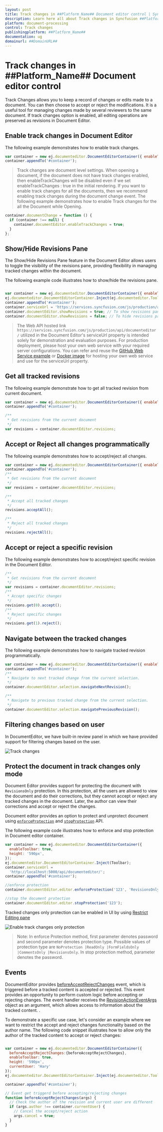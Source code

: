 ```yaml
---
layout: post
title: Track changes in ##Platform_Name## Document editor control | Syncfusion
description: Learn here all about Track changes in Syncfusion ##Platform_Name## Document editor control of Syncfusion Essential JS 2 and more.
platform: document-processing
control: Track changes 
publishingplatform: ##Platform_Name##
documentation: ug
domainurl: ##DomainURL##
---
```


# Track changes in ##Platform_Name## Document editor control

Track Changes allows you to keep a record of changes or edits made to a document. You can then choose to accept or reject the modifications. It is a useful tool for managing changes made by several reviewers to the same document. If track changes option is enabled, all editing operations are preserved as revisions in Document Editor.

## Enable track changes in Document Editor

The following example demonstrates how to enable track changes.

```js
var container = new ej.documenteditor.DocumentEditorContainer({ enableTrackChanges: true });
container.appendTo('#container');
```

>Track changes are document level settings. When opening a document, if the document does not have track changes enabled, then enableTrackChanges will be disabled even if we set enableTrackChanges : true in the initial rendering. If you want to enable track changes for all the documents, then we recommend enabling track changes during the document change event. The following example demonstrates how to enable Track changes for the all the Document while Opening.

```js
container.documentChange = function () {
  if (container !== null) {
    container.documentEditor.enableTrackChanges = true;
  }
};
```

## Show/Hide Revisions Pane
 
The Show/Hide Revisions Pane feature in the Document Editor allows users to toggle the visibility of the revisions pane, providing flexibility in managing tracked changes within the document.
 
The following example code illustrates how to show/hide the revisions pane.

```js

var container = new ej.documenteditor.DocumentEditorContainer({ enableTrackChanges: true });
ej.documenteditor.DocumentEditorContainer.Inject(ej.documenteditor.Toolbar); 
container.appendTo('#container');
container.serviceUrl = 'https://services.syncfusion.com/js/production/api/documenteditor/';
container.documentEditor.showRevisions = true; // To show revisions pane
container.documentEditor.showRevisions = false; // To hide revisions pane

```

> The Web API hosted link `https://services.syncfusion.com/js/production/api/documenteditor/` utilized in the Document Editor's serviceUrl property is intended solely for demonstration and evaluation purposes. For production deployment, please host your own web service with your required server configurations. You can refer and reuse the [GitHub Web Service example](https://github.com/SyncfusionExamples/EJ2-DocumentEditor-WebServices) or [Docker image](https://hub.docker.com/r/syncfusion/word-processor-server) for hosting your own web service and use for the serviceUrl property.

## Get all tracked revisions

The following example demonstrate how to get all tracked revision from current document.

```js
var container = new ej.documenteditor.DocumentEditorContainer({ enableTrackChanges: true });
container.appendTo('#container');

/**
 * Get revisions from the current document
 */
var revisions = container.documentEditor.revisions;
```

## Accept or Reject all changes programmatically

The following example demonstrates how to accept/reject all changes.

```js
var container = new ej.documenteditor.DocumentEditorContainer({ enableTrackChanges: true });
container.appendTo('#container');
/**
 * Get revisions from the current document
 */
var revisions = container.documentEditor.revisions;

/**
 * Accept all tracked changes
 */
revisions.acceptAll();

/**
 * Reject all tracked changes
 */
revisions.rejectAll();
```

## Accept or reject a specific revision

The following example demonstrates how to accept/reject specific revision in the Document Editor.

```js
/**
 * Get revisions from the current document
 */
var revisions = container.documentEditor.revisions;
/**
 * Accept specific changes
 */
revisions.get(0).accept();
/**
 * Reject specific changes
 */
revisions.get(1).reject();
```

## Navigate between the tracked changes

The following example demonstrates how to navigate tracked revision programmatically.

```js
var container = new ej.documenteditor.DocumentEditorContainer({ enableTrackChanges: true });
container.appendTo('#container');
/**
 * Navigate to next tracked change from the current selection.
 */
container.documentEditor.selection.navigateNextRevision();

/**
 * Navigate to previous tracked change from the current selection.
 */
container.documentEditor.selection.navigatePreviousRevision();
```

## Filtering changes based on user

In DocumentEditor, we have built-in review panel in which we have provided support for filtering changes based on the user.

![Track changes](images/track-changes.png)

## Protect the document in track changes only mode

Document Editor provides support for protecting the document with `RevisionsOnly` protection. In this protection, all the users are allowed to view the document and do their corrections, but they cannot accept or reject any tracked changes in the document. Later, the author can view their corrections and accept or reject the changes.

Document editor provides an option to protect and unprotect document using [`enforceProtection`](https://ej2.syncfusion.com/javascript/documentation/api/document-editor/editor#enforceprotection) and [`stopProtection`](https://ej2.syncfusion.com/javascript/documentation/api/document-editor/editor#stopprotection) API.

The following example code illustrates how to enforce and stop protection in Document editor container.

```js
var container = new ej.documenteditor.DocumentEditorContainer({
  enableToolbar: true,
  height: '590px',
});
ej.documenteditor.DocumentEditorContainer.Inject(Toolbar);
container.serviceUrl =
  'http://localhost:5000/api/documenteditor/';
container.appendTo('#container');

//enforce protection
container.documentEditor.editor.enforceProtection('123', 'RevisionsOnly');

//stop the document protection
container.documentEditor.editor.stopProtection('123');
```

Tracked changes only protection can be enabled in UI by using [Restrict Editing pane](../document-editor/document-management#restrict-editing-pane)

![Enable track changes only protection](images/tracked-changes.png)

>Note: In enforce Protection method, first parameter denotes password and second parameter denotes protection type. Possible values of protection type are `NoProtection |ReadOnly |FormFieldsOnly |CommentsOnly |RevisionsOnly`. In stop protection method, parameter denotes the password.

## Events

DocumentEditor provides [beforeAcceptRejectChanges](https://ej2.syncfusion.com/javascript/documentation/api/document-editor-container#beforeacceptrejectchanges) event, which is triggered before a tracked content is accepted or rejected. This event provides an opportunity to perform custom logic before accepting or rejecting changes. The event handler receives the [RevisionActionEventArgs](https://ej2.syncfusion.com/javascript/documentation/api/document-editor/revisionActionEventArgs) object as an argument, which allows access to information about the tracked content. . 

To demonstrate a specific use case, let's consider an example where we want to restrict the accept and reject changes functionality based on the author name. The following code snippet illustrates how to allow only the author of the tracked content to accept or reject changes:

```js

var container = new ej.documenteditor.DocumentEditorContainer({ 
  beforeAcceptRejectChanges:{beforeAcceptRejectChanges},
  enableToolbar: true,
  height: '590px',
  currentUser: 'Hary'
});
ej.documenteditor.DocumentEditorContainer.Inject(ej.documenteditor.Toolbar);

container.appendTo('#container');

// Event get triggerd before accepting/rejecting changes
function beforeAcceptRejectChanges(args) {
  // Check the author of the revision and current user are different
  if (args.author !== container.currentUser) {
    // Cancel the accept/reject action
    args.cancel = true;
  }
}
```
